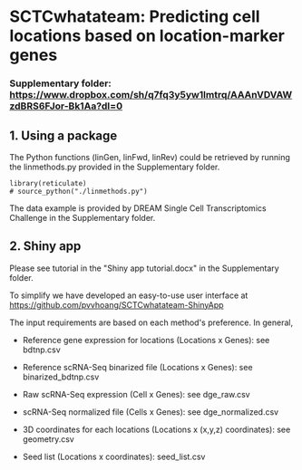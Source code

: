 
# SCTCwhatateam: Predicting cell locations based on location-marker genes

### Supplementary folder: https://www.dropbox.com/sh/q7fq3y5yw1lmtrq/AAAnVDVAWzdBRS6FJor-Bk1Aa?dl=0

## 1. Using a package


The Python functions (linGen, linFwd, linRev) could be retrieved by running the linmethods.py provided in the Supplementary folder.


```{r}
library(reticulate)
# source_python("./linmethods.py")
```

The data example is provided by DREAM Single Cell Transcriptomics Challenge in the Supplementary folder.

## 2. Shiny app

Please see tutorial in the "Shiny app tutorial.docx" in the Supplementary folder.

To simplify we have developed an easy-to-use user interface at https://github.com/pvvhoang/SCTCwhatateam-ShinyApp

The input requirements are based on each method's preference. In general,

- Reference gene expression for locations (Locations x Genes): see bdtnp.csv

- Reference scRNA-Seq binarized file (Locations x Genes): see binarized_bdtnp.csv

- Raw scRNA-Seq expression (Cell x Genes): see dge_raw.csv

- scRNA-Seq normalized file (Cells x Genes): see dge_normalized.csv

- 3D coordinates for each locations (Locations x (x,y,z) coordinates): see geometry.csv

- Seed list (Locations x coordinates): seed_list.csv
